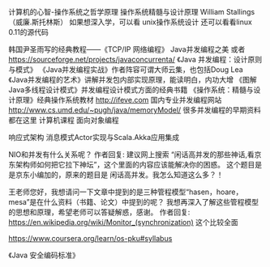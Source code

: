 计算机的心智-操作系统之哲学原理
操作系统精髓与设计原理             William Stallings（威廉.斯托林斯）
如果想深入学，可以看
unix操作系统设计
还可以看看linux 0.11的源代码

  韩国尹圣雨写的经典教程——《TCP/IP 网络编程》
  Java并发编程之美   或者 https://sourceforge.net/projects/javaconcurrenta/
《Java 并发编程：设计原则与模式》
《Java并发编程实战》作者阵容可谓大师云集，也包括Doug Lea
《Java并发编程的艺术》讲解并发包内部实现原理，能读明白，内功大增
《图解Java多线程设计模式》并发编程设计模式方面的经典书籍
《操作系统：精髓与设计原理》经典操作系统教材
http://ifeve.com 国内专业并发编程网站
http://www.cs.umd.edu/~pugh/java/memoryModel/ 很多并发编程的早期资料都在这里
计算机课程 面向对象编程 

响应式架构 消息模式Actor实现与Scala.Akka应用集成

NIO和并发有什么关系呢？
作者回复: 建议网上搜索 “闲话高并发的那些神话,看京东架构师如何把它拉下神坛”，这个里面的内容应该能解决你的困惑。
这个题目是是京东小编加的，原来的题目是 闲话高并发。我怎么知道这么多？！


王老师您好，我想请问一下文章中提到的是三种管程模型“hasen，hoare，mesa”是在什么资料（书籍、论文）中提到的呢？
我想再深入了解这些管程模型的思想和原理，希望老师可以答疑解惑，感谢。
作者回复: https://en.wikipedia.org/wiki/Monitor_(synchronization) 这个比较全面


https://www.coursera.org/learn/os-pku#syllabus


《Java 安全编码标准》


